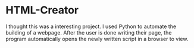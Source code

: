 # HTML-Creator
I thought this was a interesting project. I used Python to automate the building of a webpage. After the user is done writing their page, the program automatically opens the newly written script in a browser to view. 
